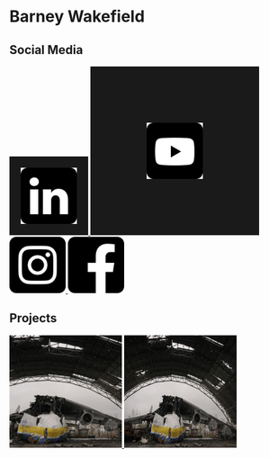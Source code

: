 # Barney Wakefield

## Social Media

<div id="socials">
        
 <a href="[https://www.w3schools.com](https://storymaps.arcgis.com/stories/b1dfc18d41d74e58af6beccb1f16fc18)">
 <img border="20" alt="W3Schools" src="linked.png" width="100" height="100">
 </a> 
 <a href="[https://www.w3schools.com](https://storymaps.arcgis.com/stories/b1dfc18d41d74e58af6beccb1f16fc18)">
 <img border="100" alt="W3Schools" src="youtube.png" width="100" height="100">
 </a>
 
 <a href="[https://www.w3schools.com](https://storymaps.arcgis.com/stories/b1dfc18d41d74e58af6beccb1f16fc18)">
 <img border="0" alt="W3Schools" src="insta.png" width="100" height="100">
 </a>
 
 <a href="[https://www.w3schools.com](https://storymaps.arcgis.com/stories/b1dfc18d41d74e58af6beccb1f16fc18)">
 <img border="0" alt="W3Schools" src="face.png" width="100" height="100">
 </a>
</div>

## Projects

<div id="pictures">
        
 <a href="[https://www.w3schools.com](https://storymaps.arcgis.com/stories/b1dfc18d41d74e58af6beccb1f16fc18)">
 <img border="0" alt="W3Schools" src="an225.png" width="200" height="200" object-fit: fill>
 </a> 
 
 <a href="[https://www.w3schools.com](https://storymaps.arcgis.com/stories/b1dfc18d41d74e58af6beccb1f16fc18)">
 <img border="0" alt="W3Schools" src="an225.jpg" width="200" height="200">
 </a>


</div>



 

